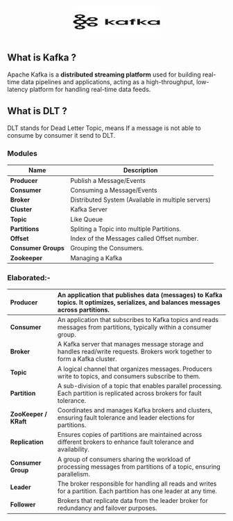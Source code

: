 <p align="center">
  <img src="images/kafka.svg" width="200" height="75" />
</p>

## What is Kafka ?
 Apache Kafka is a **distributed streaming platform** used for building real-time data pipelines and applications, acting as a high-throughput, low-latency platform for handling real-time data feeds.

## What is DLT ?  
 DLT stands for Dead Letter Topic, means If a message is not able to consume by consumer it send to DLT.

### Modules
| Name| Description |
| - | - |
| **Producer** | Publish a Message/Events |
| **Consumer** | Consuming a Message/Events |
| **Broker** | Distributed System (Available in multiple servers) |
| **Cluster** | Kafka Server |
| **Topic** | Like Queue |
| **Partitions** | Spliting a Topic into multiple Partitions. |
| **Offset** | Index of the Messages called Offset number. |
| **Consumer Groups** | Grouping the Consumers. |
| **Zookeeper** | Managing a Kafka |

### Elaborated:-

| Producer | An application that publishes data (messages) to Kafka topics. It optimizes, serializes, and balances messages across partitions. |
| :---- | :---- |
| **Consumer** | An application that subscribes to Kafka topics and reads messages from partitions, typically within a consumer group. |
| **Broker** | A Kafka server that manages message storage and handles read/write requests. Brokers work together to form a Kafka cluster. |
| **Topic** | A logical channel that organizes messages. Producers write to topics, and consumers subscribe to them. |
| **Partition** | A sub-division of a topic that enables parallel processing. Each partition is replicated across brokers for fault tolerance. |
| **ZooKeeper / KRaft** | Coordinates and manages Kafka brokers and clusters, ensuring fault tolerance and leader elections for partitions. |
| **Replication** | Ensures copies of partitions are maintained across different brokers to enhance fault tolerance and availability. |
| **Consumer Group** | A group of consumers sharing the workload of processing messages from partitions of a topic, ensuring parallelism. |
| **Leader** | The broker responsible for handling all reads and writes for a partition. Each partition has one leader at any time. |
| **Follower** | Brokers that replicate data from the leader broker for redundancy and failover purposes. |
